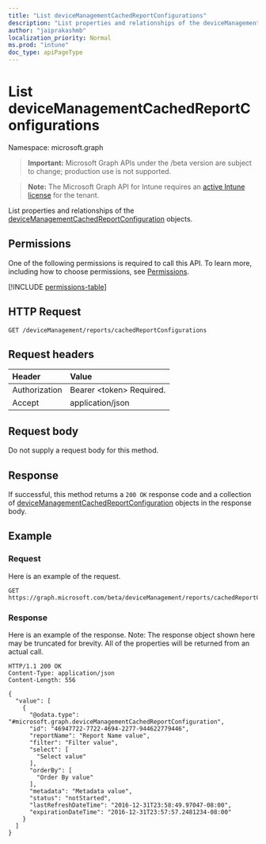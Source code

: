 ```yaml
---
title: "List deviceManagementCachedReportConfigurations"
description: "List properties and relationships of the deviceManagementCachedReportConfiguration objects."
author: "jaiprakashmb"
localization_priority: Normal
ms.prod: "intune"
doc_type: apiPageType
---
```


# List deviceManagementCachedReportConfigurations

Namespace: microsoft.graph

> **Important:** Microsoft Graph APIs under the /beta version are subject to change; production use is not supported.

> **Note:** The Microsoft Graph API for Intune requires an [active Intune license](https://go.microsoft.com/fwlink/?linkid=839381) for the tenant.

List properties and relationships of the [deviceManagementCachedReportConfiguration](../resources/intune-reporting-devicemanagementcachedreportconfiguration.md) objects.

## Permissions
One of the following permissions is required to call this API. To learn more, including how to choose permissions, see [Permissions](/graph/permissions-reference).

<!-- { "blockType": "permissions", "name": "intune_reporting_devicemanagementcachedreportconfiguration_list" } -->
[!INCLUDE [permissions-table](../includes/permissions/intune-reporting-devicemanagementcachedreportconfiguration-list-permissions.md)]

## HTTP Request
<!-- {
  "blockType": "ignored"
}
-->
``` http
GET /deviceManagement/reports/cachedReportConfigurations
```

## Request headers
|Header|Value|
|:---|:---|
|Authorization|Bearer &lt;token&gt; Required.|
|Accept|application/json|

## Request body
Do not supply a request body for this method.

## Response
If successful, this method returns a `200 OK` response code and a collection of [deviceManagementCachedReportConfiguration](../resources/intune-reporting-devicemanagementcachedreportconfiguration.md) objects in the response body.

## Example

### Request
Here is an example of the request.
``` http
GET https://graph.microsoft.com/beta/deviceManagement/reports/cachedReportConfigurations
```

### Response
Here is an example of the response. Note: The response object shown here may be truncated for brevity. All of the properties will be returned from an actual call.
``` http
HTTP/1.1 200 OK
Content-Type: application/json
Content-Length: 556

{
  "value": [
    {
      "@odata.type": "#microsoft.graph.deviceManagementCachedReportConfiguration",
      "id": "46947722-7722-4694-2277-944622779446",
      "reportName": "Report Name value",
      "filter": "Filter value",
      "select": [
        "Select value"
      ],
      "orderBy": [
        "Order By value"
      ],
      "metadata": "Metadata value",
      "status": "notStarted",
      "lastRefreshDateTime": "2016-12-31T23:58:49.97047-08:00",
      "expirationDateTime": "2016-12-31T23:57:57.2481234-08:00"
    }
  ]
}
```
